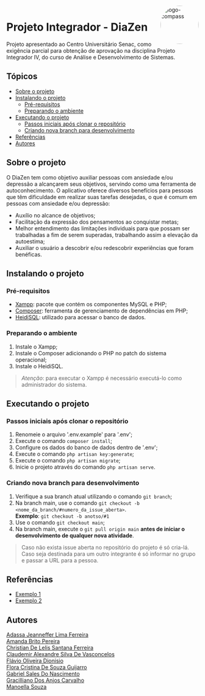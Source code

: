 
<img align="right" alt="logo-compass" height="100" style="border-radius:50px;" src="https://i.ibb.co/0nq71pK/LOGO-1.png"> 


# Projeto Integrador - DiaZen

Projeto apresentado ao Centro Universitário Senac, como exigência parcial para obtenção de aprovação na disciplina Projeto Integrador IV, do curso de Análise e Desenvolvimento de Sistemas.

## Tópicos
   * [Sobre o projeto](#sobre-o-projeto)
   * [Instalando o projeto](#instalando-o-projeto)
      * [Pré-requisitos](#pré-requisitos)
      * [Preparando o ambiente](#preparando-o-ambiente)
   * [Executando o projeto](#executando-o-projeto)
      * [Passos iniciais após clonar o repositório](#passos-iniciais-após-clonar-o-repositório)
      * [Criando nova branch para desenvolvimento](#criando-nova-branch-para-desenvolvimento)  
   * [Referências](#referências)
   * [Autores](#autores)

## Sobre o projeto 

O DiaZen tem como objetivo auxiliar pessoas com ansiedade e/ou depressão a alcançarem seus objetivos, servindo como uma ferramenta de autoconhecimento. O aplicativo oferece diversos benefícios para pessoas que têm dificuldade em realizar suas tarefas desejadas, o que é comum em pessoas com ansiedade e/ou depressão:
- Auxílio no alcance de objetivos;
- Facilitação da expressão dos pensamentos ao conquistar metas;
- Melhor entendimento das limitações individuais para que possam ser trabalhadas a fim de serem superadas, trabalhando assim a elevação da autoestima;
- Auxiliar o usuário a descobrir e/ou redescobrir experiências que foram benéficas.

## Instalando o projeto 

### Pré-requisitos 

- <a href='https://sourceforge.net/projects/xampp/files/XAMPP%20Windows/8.2.4/xampp-windows-x64-8.2.4-0-VS16-installer.exe'>Xampp</a>: pacote que contém os componentes MySQL e PHP;
- <a href='https://getcomposer.org/Composer-Setup.exe'>Composer</a>: ferramenta de gerenciamento de dependências em PHP;
- <a href='https://www.heidisql.com/installers/HeidiSQL_12.5.0.6677_Setup.exe'>HeidiSQL</a>: utilizado para acessar o banco de dados.

### Preparando o ambiente 

1. Instale o Xampp;
2. Instale o Composer adicionando o PHP no patch do sistema operacional;
3. Instale o HeidiSQL.
> *Atenção*: para executar o Xampp é necessário executá-lo como administrador do sistema.

## Executando o projeto 

### Passos iniciais após clonar o repositório

1. Renomeie o arquivo '.env.example' para '.env';
2. Execute o comando ```composer install```;
3. Configure os dados do banco de dados dentro de '.env';
4. Execute o comando ```php artisan key:generate```;
5. Execute o comando ```php artisan migrate```;
6. Inicie o projeto através do comando ```php artisan serve```.

### Criando nova branch para desenvolvimento

1. Verifique a sua branch atual utilizando o comando ```git branch```;
2. Na branch main, use o comando  ```git checkout -b <nome_da_branch/#numero_da_issue_aberta>```.
<br> **Exemplo**: ```git checkout -b anotso/#1``` <br>
3. Use o comando ```git checkout main```; 
4. Na branch main, execute o ```git pull origin main``` **antes de iniciar o desenvolvimento de qualquer nova atividade**.
> Caso não exista issue aberta no repositório do projeto é só cria-lá. Caso seja destinada para um outro integrante é só informar no grupo e passar a URL para a pessoa.

## Referências
- <a href="https://serverest.dev/#/">Exemplo 1</a>
- <a href="https://github.com/PauloGoncalvesBH/sample-supertest">Exemplo 2</a>

## Autores

<a href="https://github.com/Adassalifer">Adassa Jeanneffer Lima Ferreira</a><br>
<a href="https://github.com/AmandaBritoPereira">Amanda Brito Pereira</a><br>
<a href="https://github.com/christian-lelis">Christian De Lelis Santana Ferreira</a><br>
<a href="https://github.com/Claudemirdev">Claudemir Alexandre Silva De Vasconcelos</a><br>
<a href="https://github.com/DionisioFlavio">Flávio Oliveira Dionisio</a><br>
<a href="https://github.com/Floritcha">Flora Cristina De Souza Guijarro</a><br>
<a href="https://github.com/gabrielzom">Gabriel Sales Do Nascimento</a><br>
<a href="https://github.com/Anotso">Gracilliano Dos Anjos Carvalho</a><br>
<a href="https://github.com/manoellasouza/">Manoella Souza</a>







